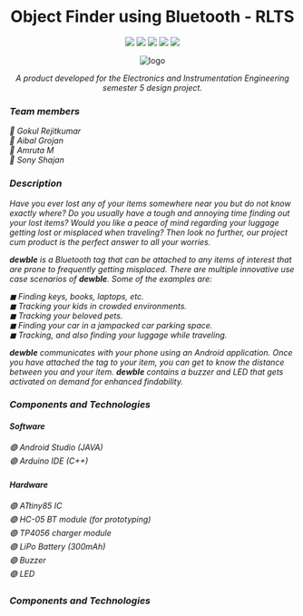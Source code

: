 <h1 align="center">Object Finder using Bluetooth - RLTS</h1>
<p align="center"> 
<img src="https://visitor-badge.glitch.me/badge?page_id=https://github.com/gokulrejith/Object-Finder-BT-RLTS/blob/main/README.md">
<img src="https://badges.pufler.dev/updated/gokulrejith/Object-Finder-BT-RLTS">
<img src="https://img.shields.io/npm/dy/gokulrejith">
<img src="https://badges.frapsoft.com/os/v1/open-source.svg?v=103" >
<img src="https://img.shields.io/badge/PRs-welcome-brightgreen.svg?style=flat">
</p>

<p align="center">
<img align="center" src = "https://github.com/gokulrejith/Object-Finder-BT-RLTS/blob/main/Images/logo.png" alt = "logo" />
</p>
<p align="center"><i>A product developed for the Electronics and Instrumentation Engineering semester 5 design project.</i></p>

### *_Team members_*
_🔸 Gokul Rejitkumar_  <br>
_🔸 Aibal Grojan_      <br>
_🔸 Amruta M_          <br>
_🔸 Sony Shajan_       <br>

### *_Description_*
_Have you ever lost any of your items somewhere near you but do not know exactly where? Do you usually have a  tough and annoying time finding out your lost items? Would you like a peace of mind regarding your luggage getting lost or misplaced when traveling? Then look no further, our project cum product is the perfect answer to all your worries._

_***dewble*** is a Bluetooth tag that can be attached to any items of interest that are prone to frequently getting misplaced. There are multiple innovative use case scenarios of ***dewble***. Some of the examples are:_

_◼ Finding keys, books, laptops, etc._ <br>
_◼ Tracking your kids in crowded environments._ <br>
_◼ Tracking your beloved pets._ <br>
_◼ Finding your car in a jampacked car parking space._ <br>
_◼ Tracking, and also finding your luggage while traveling._<br>

_***dewble*** communicates with your phone using an Android application. Once you have attached the tag to your item, you can get to know the distance between you and your item. ***dewble*** contains a buzzer and LED that gets activated on demand for enhanced findability._

### *_Components and Technologies_*
#### *_Software_*
_🟣 Android Studio (JAVA)_ <br>
_🟣 Arduino IDE (C++)_     <br>
#### *_Hardware_*
_🟣 ATtiny85 IC_                         <br>
_🟣 HC-05 BT module (for prototyping)_   <br>
_🟣 TP4056 charger module_               <br>
_🟣 LiPo Battery (300mAh)_               <br>
_🟣 Buzzer_                              <br>
_🟣 LED_                                 <br>

### *_Components and Technologies_*
<script src="https://embed.https://github.com/gokulrejith/Object-Finder-BT-RLTS/blob/main/3Dmodelling/DewbleScaled.stl>"></script>
